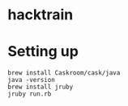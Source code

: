 hacktrain
=========

# Setting up

```
brew install Caskroom/cask/java
java -version
brew install jruby
jruby run.rb
```
